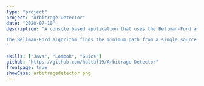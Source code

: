 ```yaml
---
type: "project"
project: "Arbitrage Detector"
date: "2020-07-10"
description: "A console based application that uses the Bellman-Ford algorithm to detect arbitrage opportunities. 

The Bellman-Ford algorithm finds the minimum path from a single source vertex to all other vertices on a weighted directed graph. This algorithm is different from Dijkstra as it is able to detect negative-weight cycles. These negative-weight cycles represent arbitrage opportunities in the market and in theory allow us to make risk-free profit. 
"

skills: ["Java", "Lombok", "Guice"]
github: "https://github.com/haltaf19/Arbitrage-Detector"
frontpage: true
showCase: arbitragedetector.png
---
```

